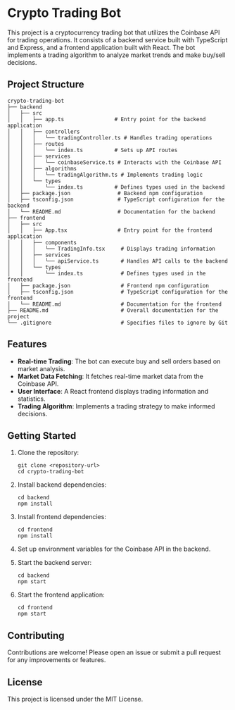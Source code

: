 # Crypto Trading Bot

This project is a cryptocurrency trading bot that utilizes the Coinbase API for trading operations. It consists of a backend service built with TypeScript and Express, and a frontend application built with React. The bot implements a trading algorithm to analyze market trends and make buy/sell decisions.

## Project Structure

```
crypto-trading-bot
├── backend
│   ├── src
│   │   ├── app.ts                # Entry point for the backend application
│   │   ├── controllers
│   │   │   └── tradingController.ts # Handles trading operations
│   │   ├── routes
│   │   │   └── index.ts          # Sets up API routes
│   │   ├── services
│   │   │   └── coinbaseService.ts # Interacts with the Coinbase API
│   │   ├── algorithms
│   │   │   └── tradingAlgorithm.ts # Implements trading logic
│   │   └── types
│   │       └── index.ts          # Defines types used in the backend
│   ├── package.json               # Backend npm configuration
│   ├── tsconfig.json              # TypeScript configuration for the backend
│   └── README.md                  # Documentation for the backend
├── frontend
│   ├── src
│   │   ├── App.tsx                # Entry point for the frontend application
│   │   ├── components
│   │   │   └── TradingInfo.tsx     # Displays trading information
│   │   ├── services
│   │   │   └── apiService.ts       # Handles API calls to the backend
│   │   └── types
│   │       └── index.ts            # Defines types used in the frontend
│   ├── package.json                # Frontend npm configuration
│   ├── tsconfig.json               # TypeScript configuration for the frontend
│   └── README.md                   # Documentation for the frontend
├── README.md                       # Overall documentation for the project
└── .gitignore                      # Specifies files to ignore by Git
```

## Features

- **Real-time Trading**: The bot can execute buy and sell orders based on market analysis.
- **Market Data Fetching**: It fetches real-time market data from the Coinbase API.
- **User Interface**: A React frontend displays trading information and statistics.
- **Trading Algorithm**: Implements a trading strategy to make informed decisions.

## Getting Started

1. Clone the repository:
   ```
   git clone <repository-url>
   cd crypto-trading-bot
   ```

2. Install backend dependencies:
   ```
   cd backend
   npm install
   ```

3. Install frontend dependencies:
   ```
   cd frontend
   npm install
   ```

4. Set up environment variables for the Coinbase API in the backend.

5. Start the backend server:
   ```
   cd backend
   npm start
   ```

6. Start the frontend application:
   ```
   cd frontend
   npm start
   ```

## Contributing

Contributions are welcome! Please open an issue or submit a pull request for any improvements or features.

## License

This project is licensed under the MIT License.